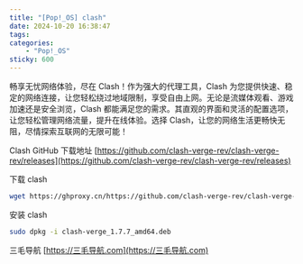 ```yaml
---
title: "[Pop!_OS] clash"
date: 2024-10-20 16:38:47
tags:
categories:
	- "Pop!_OS"
sticky: 600
---
```


畅享无忧网络体验，尽在 Clash！作为强大的代理工具，Clash 为您提供快速、稳定的网络连接，让您轻松绕过地域限制，享受自由上网。无论是流媒体观看、游戏加速还是安全浏览，Clash 都能满足您的需求。其直观的界面和灵活的配置选项，让您轻松管理网络流量，提升在线体验。选择 Clash，让您的网络生活更畅快无阻，尽情探索互联网的无限可能！

<!-- more -->


Clash GitHub 下载地址 [https://github.com/clash-verge-rev/clash-verge-rev/releases](https://github.com/clash-verge-rev/clash-verge-rev/releases)

下载 clash

```bash
wget https://ghproxy.cn/https://github.com/clash-verge-rev/clash-verge-rev/releases/download/v1.7.7/clash-verge_1.7.7_amd64.deb
```

安装 clash

```bash
sudo dpkg -i clash-verge_1.7.7_amd64.deb
```


三毛导航 [https://三毛导航.com](https://三毛导航.com)


